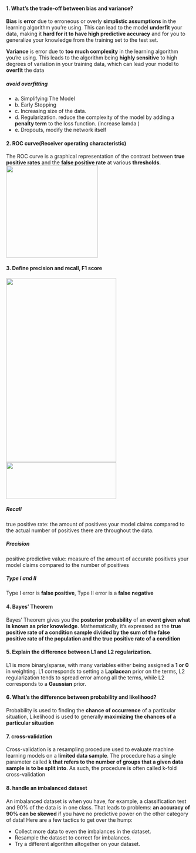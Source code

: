 #### 1. What’s the trade-off between bias and variance?

**Bias** is **error** due to erroneous or overly **simplistic assumptions** in the learning algorithm you’re using.  This can lead to the model **underfit** your data, making it **hard for it to have high predictive accuracy** and for you to generalize your knowledge from the training set to the test set.

**Variance** is error due to **too much complexity** in the learning algorithm you’re using. This leads to the algorithm being **highly sensitive** to high degrees of variation in your training data, which can lead your model to **overfit** the data

##### avoid overfitting
  * a. Simplifying The Model
  * b. Early Stopping
  * c. Increasing size of the data.
  * d. Regularization. reduce the complexity of the model by adding a **penalty term** to the loss function. (increase lamda ) 
  * e. Dropouts, modify the network itself

#### 2. ROC curve(Receiver operating characteristic)
The ROC curve is a graphical representation of the contrast between **true positive rates** and the **false positive rate** at various **thresholds**.
<img src="https://github.com/taixingbi/interview-question/blob/master/images/2.png" width="250" height="250">

#### 3. Define precision and recall, F1 score
<img src="https://github.com/taixingbi/interview-question/blob/master/images/3.png" width="300" height="500">
<img src="https://github.com/taixingbi/interview-question/blob/master/images/4.png" width="300" height="100">


##### Recall 
true positive rate: the amount of positives your model claims compared to the actual number of positives there are throughout the data.     
##### Precision
positive predictive value: measure of the amount of accurate positives your model claims compared to the number of positives

##### Type I and II
Type I error is **false positive**, Type II error is a **false negative**

#### 4. Bayes’ Theorem
Bayes’ Theorem gives you the **posterior probability** of an **event given what is known as prior knowledge**.
Mathematically, it’s expressed as the **true positive rate of a condition sample divided by the sum of the false positive rate of the population and the true positive rate of a condition**

#### 5. Explain the difference between L1 and L2 regularization.
L1 is more binary/sparse, with many variables either being assigned a **1 or 0** in weighting. L1 corresponds to setting a **Laplacean** prior on the terms, 
L2 regularization tends to spread error among all the terms, while L2 corresponds to a **Gaussian** prior.

#### 6. What’s the difference between probability and likelihood?
Probability is used to finding the **chance of occurrence** of a particular situation, 
Likelihood is used to generally **maximizing the chances of a particular situation** 

#### 7. cross-validation
Cross-validation is a resampling procedure used to evaluate machine learning models on a **limited data sample**. The procedure has a single parameter called **k that refers to the number of groups that a given data sample is to be split into**. As such, the procedure is often called k-fold cross-validation

#### 8. handle an imbalanced dataset
An imbalanced dataset is when you have, for example, a classification test and 90% of the data is in one class. That leads to problems: **an accuracy of 90% can be skewed** if you have no predictive power on the other category of data! Here are a few tactics to get over the hump:

* Collect more data to even the imbalances in the dataset.
* Resample the dataset to correct for imbalances.
* Try a different algorithm altogether on your dataset.


